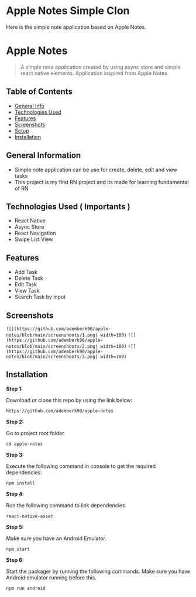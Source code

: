 
# Apple Notes Simple Clon

Here is the simple note application based on Apple Notes.

# Apple Notes
> A simple note application created by using async store and simple react native elements.
> Application inspired from Apple Notes.

## Table of Contents
* [General Info](#general-information)
* [Technologies Used](#technologies-used)
* [Features](#features)
* [Screenshots](#screenshots)
* [Setup](#setup)
* [Installation](#Installation)


## General Information
- Simple note application can be use for create, delete, edit and view tasks 
- This project is my first RN project and its made for learning fundamental of RN



## Technologies Used ( Importants )
- React Native
- Async Store
- React Navigation
- Swipe List View


## Features
- Add Task
- Delete Task
- Edit Task
- View Task
- Search Task by input 



## Screenshots
`![](https://github.com/ademberk90/apple-notes/blob/main/screenshoots/1.png| width=100)`
`![](https://github.com/ademberk90/apple-notes/blob/main/screenshoots/2.png| width=100)`
`![](https://github.com/ademberk90/apple-notes/blob/main/screenshoots/3.png| width=100)`



## Installation
**Step 1:**

Download or clone this repo by using the link below:

```
https://github.com/ademberk90/apple-notes
```

**Step 2:**

Go to project root folder
``` 
cd apple-notes
```

**Step 3:**

Execute the following command in console to get the required dependencies: 

``` 
npm install
```
**Step 4:**

Run the following command to link dependencies.

``` 
react-native-asset
```

**Step 5:**

Make sure you have an Android Emulator.

``` 
npm start 
```

**Step 6:**

Start the packager by running the following commands. Make sure you have Android emulator running before this.

``` 
npm run android 
```

